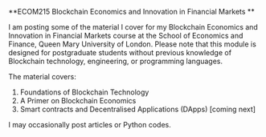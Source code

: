 **ECOM215 Blockchain Economics and Innovation in Financial Markets
**

I am posting some of the material I cover for my Blockchain Economics and Innovation in Financial Markets course at the School of Economics and Finance, Queen Mary University of London. Please note that this module is designed for postgraduate students without previous knowledge of Blockchain technology, engineering, or programming languages. 

The material covers:
1. Foundations of Blockchain Technology
2. A Primer on Blockchain Economics
3. Smart contracts and Decentralised Applications (DApps) [coming next]

I may occasionally post articles or Python codes.


